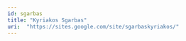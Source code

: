```yaml
---
id: sgarbas
title: "Kyriakos Sgarbas"
uri:  "https://sites.google.com/site/sgarbaskyriakos/"
---
```

